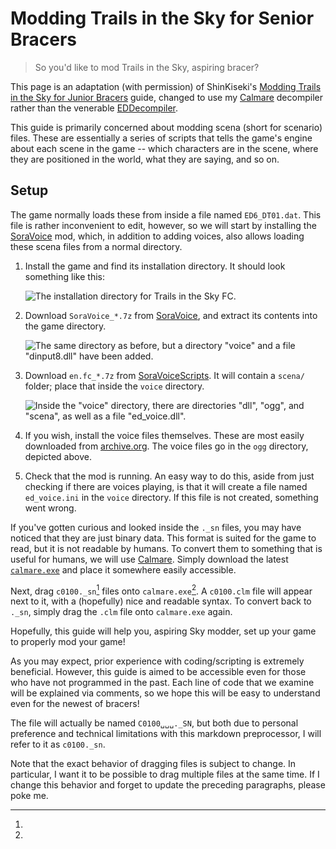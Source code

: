 # Modding Trails in the Sky for Senior Bracers

> So you'd like to mod Trails in the Sky, aspiring bracer?

This page is an adaptation (with permission) of ShinKiseki's [Modding Trails in
the Sky for Junior Bracers][junior] guide, changed to use my [Calmare][Aureole]
decompiler rather than the venerable [EDDecompiler].

This guide is primarily concerned about modding scena (short for scenario)
files. These are essentially a series of scripts that tells the game's engine
about each scene in the game -- which characters are in the scene, where they
are positioned in the world, what they are saying, and so on.

## Setup

The game normally loads these from inside a file named `ED6_DT01.dat`. This file
is rather inconvenient to edit, however, so we will start by installing the
[SoraVoice] mod, which, in addition to adding voices, also allows loading
these scena files from a normal directory.

1. Install the game and find its installation directory. It should look
   something like this:

   ![The installation directory for Trails in the Sky FC.](./img/install1.png)

2. Download `SoraVoice_*.7z` from [SoraVoice], and extract its contents into
   the game directory.

   ![The same directory as before, but a directory "voice" and a file "dinput8.dll" have been added.](./img/install2.png)

3. Download `en.fc_*.7z` from [SoraVoiceScripts]. It will contain a `scena/`
   folder; place that inside the `voice` directory.

   ![Inside the "voice" directory, there are directories "dll", "ogg", and "scena", as well as a file "ed_voice.dll".](./img/install3.png)

5. If you wish, install the voice files themselves. These are most easily
   downloaded from [archive.org].
   The voice files go in the `ogg` directory, depicted above.

6. Check that the mod is running. An easy way to do this, aside from just
   checking if there are voices playing, is that it will create a file named
   `ed_voice.ini` in the `voice` directory. If this file is not created,
   something went wrong.

If you've gotten curious and looked inside the `._sn` files, you may have
noticed that they are just binary data. This format is suited for the game to
read, but it is not readable by humans. To convert them to something that is
useful for humans, we will use [Calmare][Aureole]. Simply download the latest
[`calmare.exe`][calmare-latest] and place it somewhere easily accessible.

Next, drag `c0100._sn`[^filename] files onto `calmare.exe`[^drag]. A `c0100.clm`
file will appear next to it, with a (hopefully) nice and readable syntax. To
convert back to `._sn`, simply drag the `.clm` file onto `calmare.exe` again.

Hopefully, this guide will help you, aspiring Sky modder, set up your game to
properly mod your game!

As you may expect, prior experience with coding/scripting is extremely
beneficial. However, this guide is aimed to be accessible even for those who
have not programmed in the past. Each line of code that we examine will be
explained via comments, so we hope this will be easy to understand even for the
newest of bracers!

[junior]: https://docs.google.com/document/d/1Nflb-dBPLLl0yWwk3MJTo0UxNyRPZDgy5zPanSrtotM/
[EDDecompiler]: https://github.com/Ouroboros/EDDecompiler
[SoraVoice]: https://github.com/ZhenjianYang/SoraVoice/releases
[SoraVoiceScripts]: https://github.com/ZhenjianYang/SoraVoiceScripts/releases/
[Aureole]: https://github.com/Kyuuhachi/Aureole
[calmare-latest]: https://github.com/Kyuuhachi/Aureole/releases/latest/
[archive.org]: https://archive.org/details/trails-evo-voices

[^filename]:
  The file will actually be named `C0100␣␣␣._SN`, but both due to personal
  preference and technical limitations with this markdown preprocessor, I will
  refer to it as `c0100._sn`.

[^drag]:
  Note that the exact behavior of dragging files is subject to change. In
  particular, I want it to be possible to drag multiple files at the same time.
  If I change this behavior and forget to update the preceding paragraphs, please
  poke me.
